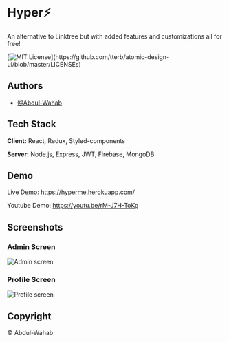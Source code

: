 
# Hyper⚡️

An alternative to Linktree but with added features and customizations all for free!


[![MIT License](https://img.shields.io/apm/l/atomic-design-ui.svg?)](https://github.com/tterb/atomic-design-ui/blob/master/LICENSEs)


## Authors

- [@Abdul-Wahab](https://www.github.com/WahabDev12)


## Tech Stack

**Client:** React, Redux, Styled-components

**Server:** Node.js, Express, JWT, Firebase, MongoDB


## Demo

Live Demo: https://hyperme.herokuapp.com/

Youtube Demo: https://youtu.be/rM-J7H-ToKg


## Screenshots

### Admin Screen
![Admin screen](https://firebasestorage.googleapis.com/v0/b/user-uploads-v1.appspot.com/o/hype%2Fss2.png?alt=media&token=fea54f33-fdc3-403b-aaf8-676d1551c8b4)

### Profile Screen
![Profile screen](https://firebasestorage.googleapis.com/v0/b/user-uploads-v1.appspot.com/o/hype%2Fscreenp.png?alt=media&token=d96b12bb-49c3-4e11-ae10-5adfd933dac4)


## Copyright

&copy; Abdul-Wahab 
